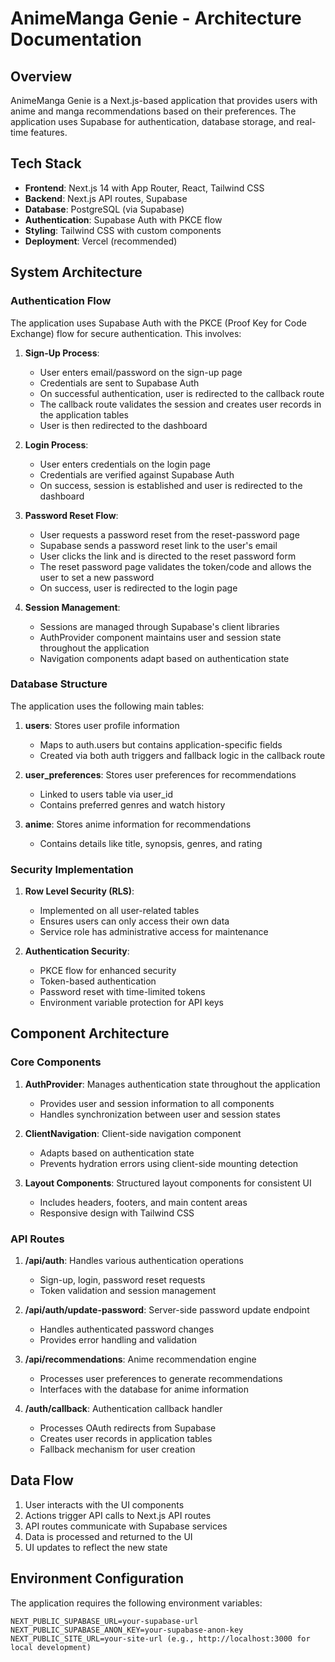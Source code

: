 # AnimeManga Genie - Architecture Documentation

## Overview

AnimeManga Genie is a Next.js-based application that provides users with anime and manga recommendations based on their preferences. The application uses Supabase for authentication, database storage, and real-time features.

## Tech Stack

- **Frontend**: Next.js 14 with App Router, React, Tailwind CSS
- **Backend**: Next.js API routes, Supabase
- **Database**: PostgreSQL (via Supabase)
- **Authentication**: Supabase Auth with PKCE flow
- **Styling**: Tailwind CSS with custom components
- **Deployment**: Vercel (recommended)

## System Architecture

### Authentication Flow

The application uses Supabase Auth with the PKCE (Proof Key for Code Exchange) flow for secure authentication. This involves:

1. **Sign-Up Process**:
   - User enters email/password on the sign-up page
   - Credentials are sent to Supabase Auth
   - On successful authentication, user is redirected to the callback route
   - The callback route validates the session and creates user records in the application tables
   - User is then redirected to the dashboard

2. **Login Process**:
   - User enters credentials on the login page
   - Credentials are verified against Supabase Auth
   - On success, session is established and user is redirected to the dashboard

3. **Password Reset Flow**:
   - User requests a password reset from the reset-password page
   - Supabase sends a password reset link to the user's email
   - User clicks the link and is directed to the reset password form
   - The reset password page validates the token/code and allows the user to set a new password
   - On success, user is redirected to the login page

4. **Session Management**:
   - Sessions are managed through Supabase's client libraries
   - AuthProvider component maintains user and session state throughout the application
   - Navigation components adapt based on authentication state

### Database Structure

The application uses the following main tables:

1. **users**: Stores user profile information
   - Maps to auth.users but contains application-specific fields
   - Created via both auth triggers and fallback logic in the callback route

2. **user_preferences**: Stores user preferences for recommendations
   - Linked to users table via user_id
   - Contains preferred genres and watch history

3. **anime**: Stores anime information for recommendations
   - Contains details like title, synopsis, genres, and rating

### Security Implementation

1. **Row Level Security (RLS)**:
   - Implemented on all user-related tables
   - Ensures users can only access their own data
   - Service role has administrative access for maintenance

2. **Authentication Security**:
   - PKCE flow for enhanced security
   - Token-based authentication
   - Password reset with time-limited tokens
   - Environment variable protection for API keys

## Component Architecture

### Core Components

1. **AuthProvider**: Manages authentication state throughout the application
   - Provides user and session information to all components
   - Handles synchronization between user and session states

2. **ClientNavigation**: Client-side navigation component
   - Adapts based on authentication state
   - Prevents hydration errors using client-side mounting detection

3. **Layout Components**: Structured layout components for consistent UI
   - Includes headers, footers, and main content areas
   - Responsive design with Tailwind CSS

### API Routes

1. **/api/auth**: Handles various authentication operations
   - Sign-up, login, password reset requests
   - Token validation and session management

2. **/api/auth/update-password**: Server-side password update endpoint
   - Handles authenticated password changes
   - Provides error handling and validation

3. **/api/recommendations**: Anime recommendation engine
   - Processes user preferences to generate recommendations
   - Interfaces with the database for anime information

4. **/auth/callback**: Authentication callback handler
   - Processes OAuth redirects from Supabase
   - Creates user records in application tables
   - Fallback mechanism for user creation

## Data Flow

1. User interacts with the UI components
2. Actions trigger API calls to Next.js API routes
3. API routes communicate with Supabase services
4. Data is processed and returned to the UI
5. UI updates to reflect the new state

## Environment Configuration

The application requires the following environment variables:

```
NEXT_PUBLIC_SUPABASE_URL=your-supabase-url
NEXT_PUBLIC_SUPABASE_ANON_KEY=your-supabase-anon-key
NEXT_PUBLIC_SITE_URL=your-site-url (e.g., http://localhost:3000 for local development)
``` 